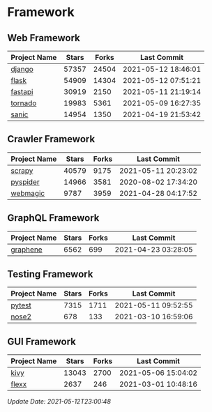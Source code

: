 # Framework

## Web Framework
| Project Name | Stars | Forks | Last Commit |
| ------------ | ----- | ----- | ----------- |
| [django](https://github.com/django/django) | 57357 | 24504 | 2021-05-12 18:46:01 |
| [flask](https://github.com/pallets/flask) | 54909 | 14304 | 2021-05-12 07:51:21 |
| [fastapi](https://github.com/tiangolo/fastapi) | 30919 | 2150 | 2021-05-11 21:19:14 |
| [tornado](https://github.com/tornadoweb/tornado) | 19983 | 5361 | 2021-05-09 16:27:35 |
| [sanic](https://github.com/sanic-org/sanic) | 14954 | 1350 | 2021-04-19 21:53:42 |

## Crawler Framework
| Project Name | Stars | Forks | Last Commit |
| ------------ | ----- | ----- | ----------- |
| [scrapy](https://github.com/scrapy/scrapy) | 40579 | 9175 | 2021-05-11 20:23:02 |
| [pyspider](https://github.com/binux/pyspider) | 14966 | 3581 | 2020-08-02 17:34:20 |
| [webmagic](https://github.com/code4craft/webmagic) | 9787 | 3959 | 2021-04-28 04:17:52 |

## GraphQL Framework
| Project Name | Stars | Forks | Last Commit |
| ------------ | ----- | ----- | ----------- |
| [graphene](https://github.com/graphql-python/graphene) | 6562 | 699 | 2021-04-23 03:28:05 |

## Testing Framework
| Project Name | Stars | Forks | Last Commit |
| ------------ | ----- | ----- | ----------- |
| [pytest](https://github.com/pytest-dev/pytest) | 7315 | 1711 | 2021-05-11 09:52:55 |
| [nose2](https://github.com/nose-devs/nose2) | 678 | 133 | 2021-03-10 16:59:06 |

## GUI Framework
| Project Name | Stars | Forks | Last Commit |
| ------------ | ----- | ----- | ----------- |
| [kivy](https://github.com/kivy/kivy) | 13043 | 2700 | 2021-05-06 15:04:02 |
| [flexx](https://github.com/flexxui/flexx) | 2637 | 246 | 2021-03-01 10:48:16 |

*Update Date: 2021-05-12T23:00:48*